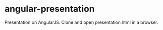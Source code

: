 angular-presentation
====================

Presentation on AngularJS. Clone and open presentation.html in a browser.
